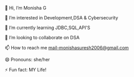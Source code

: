 👋 Hi, I’m Monisha G

 👀 I’m interested in Development,DSA & Cybersecurity

 🌱 I’m currently learning JDBC,SQL,API'S
 
💞️ I’m looking to collaborate on DSA

 📫 How to reach me
     mail-monishasuresh2006@gmail.com
     
 😄 Pronouns: she/her
 
 ⚡ Fun fact: MY Life!
 


